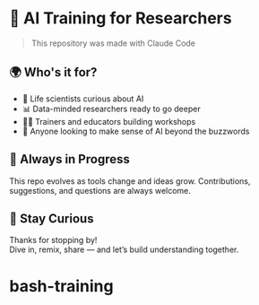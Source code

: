 # 🤖 AI Training for Researchers
 
> This repository was made with Claude Code 

## 🌍 Who's it for?

- 🧬 Life scientists curious about AI  
- 📊 Data-minded researchers ready to go deeper  
- 🧑‍🏫 Trainers and educators building workshops  
- 🧪 Anyone looking to make sense of AI beyond the buzzwords


## 🚧 Always in Progress

This repo evolves as tools change and ideas grow. 
Contributions, suggestions, and questions are always welcome.


## 🤝 Stay Curious

Thanks for stopping by!  
Dive in, remix, share — and let’s build understanding together.


# bash-training
